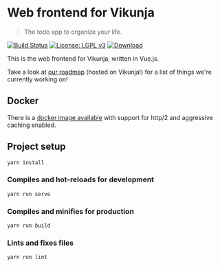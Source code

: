 # Web frontend for Vikunja

> The todo app to organize your life.

[![Build Status](https://drone.kolaente.de/api/badges/vikunja/frontend/status.svg)](https://drone.kolaente.de/vikunja/frontend)
[![License: LGPL v3](https://img.shields.io/badge/License-LGPL%20v3-blue.svg)](LICENSE)
[![Download](https://img.shields.io/badge/download-v0.13-brightgreen.svg)](https://dl.vikunja.io)

This is the web frontend for Vikunja, written in Vue.js.

Take a look at [our roadmap](https://my.vikunja.cloud/share/UrdhKPqumxDXUbYpEGJLSIyNTwAnbBzVlwdDpRbv/auth) (hosted on Vikunja!) for a list of things we're currently working on!

## Docker

There is a [docker image available](https://hub.docker.com/r/vikunja/api) with support for http/2 and aggressive caching enabled.

## Project setup
```
yarn install
```

### Compiles and hot-reloads for development
```
yarn run serve
```

### Compiles and minifies for production
```
yarn run build
```

### Lints and fixes files
```
yarn run lint
```
